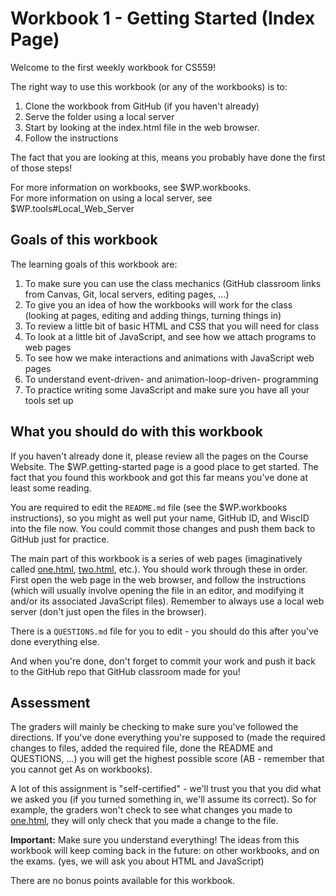 # Workbook 1 - Getting Started (Index Page)

Welcome to the first weekly workbook for CS559!

The right way to use this workbook (or any of the workbooks) is to: 

1. Clone the workbook from GitHub (if you haven't already)
2. Serve the folder using a local server
3. Start by looking at the index.html file in the web browser.
4. Follow the instructions 

The fact that you are looking at this, means you probably have done the first of those steps!

For more information on workbooks, see $WP.workbooks.  
For more information on using a local server, see $WP.tools#Local_Web_Server

## Goals of this workbook

The learning goals of this workbook are:

1. To make sure you can use the class mechanics (GitHub classroom links from Canvas, Git, local servers, editing pages, ...)
2. To give you an idea of how the workbooks will work for the class (looking at pages, editing and adding things, turning things in)
3. To review a little bit of basic HTML and CSS that you will need for class
4. To look at a little bit of JavaScript, and see how we attach programs to web pages
5. To see how we make interactions and animations with JavaScript web pages
6. To understand event-driven- and animation-loop-driven- programming
7. To practice writing some JavaScript and make sure you have all your tools set up

## What you should do with this workbook

If you haven't already done it, please review all the pages on the Course Website. The $WP.getting-started page is a good place to get started. The fact that you found this workbook and got this far means you've done at least some reading.

You are required to edit the `README.md` file (see the $WP.workbooks instructions), so you might as well put your name, GitHub ID, and WiscID into the file now. You could commit those changes and push them back to GitHub just for practice.

The main part of this workbook is a series of web pages (imaginatively called [one.html](one.html), [two.html](two.html), etc.). You should work through these in order. First open the web page in the web browser, and follow the instructions (which will usually involve opening the file in an editor, and modifying it and/or its associated JavaScript files). Remember to always use a local web server (don't just open the files in the browser).

There is a `QUESTIONS.md` file for you to edit - you should do this after you've done everything else.

And when you're done, don't forget to commit your work and push it back to the GitHub repo that GitHub classroom made for you!

## Assessment

The graders will mainly be checking to make sure you've followed the directions. If you've done everything you're supposed to (made the required changes to files, added the required file, done the README and QUESTIONS, ...) you will get the highest possible score (AB - remember that you cannot get As on workbooks).

A lot of this assignment is "self-certified" - we'll trust you that you did what we asked you (if you turned something in, we'll assume its correct). So for example, the graders won't check to see what changes you made to [one.html](one.html), they will only check that you made a change to the file.

**Important:** Make sure you understand everything! The ideas from this workbook will keep coming back in the future: on other workbooks, and on the exams. (yes, we will ask you about HTML and JavaScript)

There are no bonus points available for this workbook.
